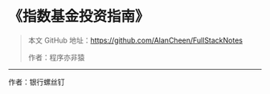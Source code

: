 # 《指数基金投资指南》

> 本文 GitHub 地址：https://github.com/AlanCheen/FullStackNotes
>
> 作者：程序亦非猿

---

作者：银行螺丝钉

